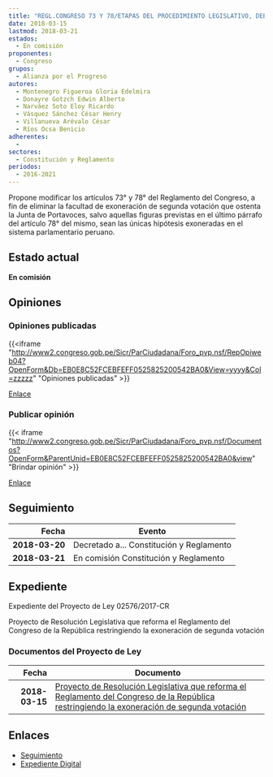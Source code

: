 ```yaml
---
title: "REGL.CONGRESO 73 Y 78/ETAPAS DEL PROCEDIMIENTO LEGISLATIVO, DEBATE Y APROBACIÓN"
date: 2018-03-15
lastmod: 2018-03-21
estados: 
  - En comisión
proponentes: 
  - Congreso
grupos: 
  - Alianza por el Progreso
autores: 
  - Montenegro Figueroa Gloria Edelmira
  - Donayre Gotzch Edwin Alberto
  - Narváez Soto Eloy Ricardo
  - Vásquez Sánchez César Henry
  - Villanueva Arévalo César
  - Ríos Ocsa Benicio
adherentes: 
  - 
sectores: 
  - Constitución y Reglamento
periodos: 
  - 2016-2021
---
```


Propone modificar los artículos 73° y 78° del Reglamento del Congreso, a fin de eliminar la facultad de exoneración de segunda votación que ostenta la Junta de Portavoces, salvo aquellas figuras previstas en el último párrafo del artículo 78° del mismo, sean las únicas hipótesis exoneradas en el sistema parlamentario peruano.


## Estado actual

**En comisión**

## Opiniones

### Opiniones publicadas

{{<iframe "http://www2.congreso.gob.pe/Sicr/ParCiudadana/Foro_pvp.nsf/RepOpiweb04?OpenForm&Db=EB0E8C52FCEBFEFF0525825200542BA0&View=yyyy&Col=zzzzz" "Opiniones publicadas" >}}

[Enlace](http://www2.congreso.gob.pe/Sicr/ParCiudadana/Foro_pvp.nsf/RepOpiweb04?OpenForm&Db=EB0E8C52FCEBFEFF0525825200542BA0&View=yyyy&Col=zzzzz)
### Publicar opinión

{{< iframe "http://www2.congreso.gob.pe/Sicr/ParCiudadana/Foro_pvp.nsf/Documentos?OpenForm&ParentUnid=EB0E8C52FCEBFEFF0525825200542BA0&view" "Brindar opinión" >}}

[Enlace](http://www2.congreso.gob.pe/Sicr/ParCiudadana/Foro_pvp.nsf/Documentos?OpenForm&ParentUnid=EB0E8C52FCEBFEFF0525825200542BA0&view)

## Seguimiento

| Fecha | Evento |
|------:|--------|
| **2018-03-20** | Decretado a... Constitución y Reglamento|
| **2018-03-21** | En comisión Constitución y Reglamento|


## Expediente

Expediente del Proyecto de Ley 02576/2017-CR

Proyecto de Resolución Legislativa que reforma el Reglamento del Congreso de la República restringiendo la exoneración de segunda votación


### Documentos del Proyecto de Ley

| Fecha | Documento |
|------:|--------|
| **2018-03-15** | [Proyecto de Resolución Legislativa que reforma el Reglamento del Congreso de la República restringiendo la exoneración de segunda votación](http://www.leyes.congreso.gob.pe/Documentos/2016_2021/Proyectos_de_Ley_y_de_Resoluciones_Legislativas/PL0257620180315.pdf) |

## Enlaces 

- [Seguimiento](http://www2.congreso.gob.pe/Sicr/TraDocEstProc/CLProLey2016.nsf/f7fff46988ca05b1052578e100829cc7/6bb4eacaad3531d005258252005e2ae7?OpenDocument)
- [Expediente Digital](http://www2.congreso.gob.pe/Sicr/TraDocEstProc/CLProLey2016.nsf/f7fff46988ca05b1052578e100829cc7/6bb4eacaad3531d005258252005e2ae7?OpenDocument&Click=05257FB7005EB655.eb71d0cf91d8294e05256cdf006b5706/$Body/0.1C6C)
